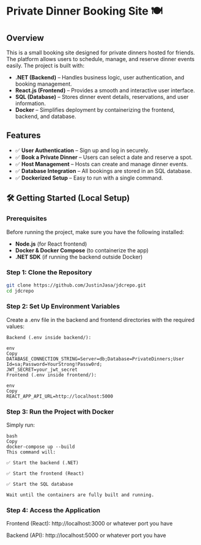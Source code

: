 # Private Dinner Booking Site 🍽️

## Overview
This is a small booking site designed for private dinners hosted for friends. The platform allows users to schedule, manage, and reserve dinner events easily. The project is built with:

- **.NET (Backend)** – Handles business logic, user authentication, and booking management.
- **React.js (Frontend)** – Provides a smooth and interactive user interface.
- **SQL (Database)** – Stores dinner event details, reservations, and user information.
- **Docker** – Simplifies deployment by containerizing the frontend, backend, and database.

## Features
- ✅ **User Authentication** – Sign up and log in securely.
- ✅ **Book a Private Dinner** – Users can select a date and reserve a spot.
- ✅ **Host Management** – Hosts can create and manage dinner events.
- ✅ **Database Integration** – All bookings are stored in an SQL database.
- ✅ **Dockerized Setup** – Easy to run with a single command.

## 🛠️ Getting Started (Local Setup)

### Prerequisites
Before running the project, make sure you have the following installed:
- **Node.js** (for React frontend)
- **Docker & Docker Compose** (to containerize the app)
- **.NET SDK** (if running the backend outside Docker)

### Step 1: Clone the Repository
```bash
git clone https://github.com/JustinJasa/jdcrepo.git
cd jdcrepo
```
### Step 2: Set Up Environment Variables
Create a .env file in the backend and frontend directories with the required values:
```
Backend (.env inside backend/):

env
Copy
DATABASE_CONNECTION_STRING=Server=db;Database=PrivateDinners;User Id=sa;Password=YourStrong!Passw0rd;
JWT_SECRET=your_jwt_secret
Frontend (.env inside frontend/):

env
Copy
REACT_APP_API_URL=http://localhost:5000
```
### Step 3: Run the Project with Docker
Simply run:

```
bash
Copy
docker-compose up --build
This command will:

✅ Start the backend (.NET)

✅ Start the frontend (React)

✅ Start the SQL database

Wait until the containers are fully built and running.
```
### Step 4: Access the Application
Frontend (React): http://localhost:3000 or whatever port you have

Backend (API): http://localhost:5000 or whatever port you have

